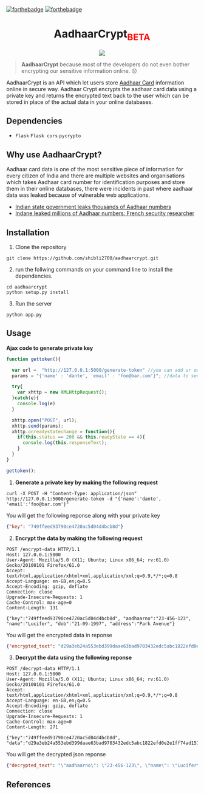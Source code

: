 [![forthebadge](https://forthebadge.com/images/badges/made-with-python.svg)](https://forthebadge.com)
[![forthebadge](https://forthebadge.com/images/badges/built-by-developers.svg)](https://forthebadge.com)<br />

<h1 align="center">AadhaarCrypt<sub style="color:red">BETA</sub></h1>
<p align="center"><img src="https://i.imgur.com/8MdzlBl.png" /></p>

> **AadhaarCrypt** because most of the developers do not even bother encrypting our sensitive information online. :rage:

AadhaarCrypt is an API which let users store [Aadhaar Card](https://uidai.gov.in/) information online in secure way. Aadhaar Crypt encrypts the aadhaar card data using a private key and returns the encrypted text back to the user which can be stored in place of the actual data in your online databases.

## Dependencies

* `Flask` `Flask cors` `pycrypto`

## Why use AadhaarCrypt?

Aadhaar card data is one of the most sensitive piece of information for every citizen of India and there are multiple websites and organisations which takes Aadhaar card number for identification purposes and store them in their online databases, there were incidents in past where aadhaar data was leaked because of vulnerable web applications.

* [Indian state government leaks thousands of Aadhaar numbers](https://techcrunch.com/2019/01/31/aadhaar-data-leak/)
* [Indane leaked millions of Aadhaar numbers: French security researcher](https://economictimes.indiatimes.com/news/politics-and-nation/indane-leaked-millions-of-aadhaar-numbers-french-security-researcher/articleshow/68058639.cms)

## Installation

1. Clone the repository

```
git clone https://github.com/shibli2700/aadhaarcrypt.git
```

2. run the follwing commands on your command line to install the dependencies.

```
cd aadhaarcrypt
python setup.py install
```

3. Run the server
```
python app.py
```

## Usage

**Ajax code to generate private key**
```javascript
function gettoken(){

  var url =  "http://127.0.0.1:5000/generate-token" //you can add ur own host here
  params = "{'name' : 'dante', 'email' : 'foo@bar.com'}"; //data to send

  try{
    var xhttp = new XMLHttpRequest();
  }catch(e){
    console.log(e)
  }

  xhttp.open("POST", url);
  xhttp.send(params);
  xhttp.onreadystatechange = function(){
    if(this.status == 200 && this.readyState == 4){
      console.log(this.responseText);
    }
  }
}

gettoken();
```


1. **Generate a private key by making the following request**

```
curl -X POST -H "Content-Type: application/json" http://127.0.0.1:5000/generate-token -d "{'name':'dante', 'email':'foo@bar.com'}"
```
You will get the following reponse along with your private key

```json
{"key": "749ffeed93790ce4720ac5d04d4bcb8d"}
```
2. **Encrypt the data by making the following request**

```
POST /encrypt-data HTTP/1.1
Host: 127.0.0.1:5000
User-Agent: Mozilla/5.0 (X11; Ubuntu; Linux x86_64; rv:61.0) Gecko/20100101 Firefox/61.0
Accept: text/html,application/xhtml+xml,application/xml;q=0.9,*/*;q=0.8
Accept-Language: en-GB,en;q=0.5
Accept-Encoding: gzip, deflate
Connection: close
Upgrade-Insecure-Requests: 1
Cache-Control: max-age=0
Content-Length: 131

{"key":"749ffeed93790ce4720ac5d04d4bcb8d", "aadhaarno":"23-456-123", "name":"Lucifer", "dob":"21-09-1997", "address":"Park Avenue"}
```
You will get the encrypted data in reponse

```json
{"encrypted_text": "d29a3eb24a553ebd399daae63bad9703432edc5abc1822efd0e2e1ff74ad15784c45f1e5474593c9b34672b7ddf6a11d86d7d55a951ff24a3bd7628c6e654bed27ab407fcd6120bdab55c82e2b93cc6eff980869c48833b9a599d8262795c29787846567c3d09ea220fb5492d5"}
```

3. **Decrypt the data using the following reponse**

```
POST /decrypt-data HTTP/1.1
Host: 127.0.0.1:5000
User-Agent: Mozilla/5.0 (X11; Ubuntu; Linux x86_64; rv:61.0) Gecko/20100101 Firefox/61.0
Accept: text/html,application/xhtml+xml,application/xml;q=0.9,*/*;q=0.8
Accept-Language: en-GB,en;q=0.5
Accept-Encoding: gzip, deflate
Connection: close
Upgrade-Insecure-Requests: 1
Cache-Control: max-age=0
Content-Length: 271

{"key":"749ffeed93790ce4720ac5d04d4bcb8d", "data":"d29a3eb24a553ebd399daae63bad9703432edc5abc1822efd0e2e1ff74ad15784c45f1e5474593c9b34672b7ddf6a11d86d7d55a951ff24a3bd7628c6e654bed27ab407fcd6120bdab55c82e2b93cc6eff980869c48833b9a599d8262795c29787846567c3d09ea220fb5492d5"}
```

You will get the decrypted json reponse

```json
{"decrypted_text": "\"aadhaarno\": \"23-456-123\", \"name\": \"Lucifer\", \"dob\": \"21-09-1997\", \"address\": \"Park Avenue\"}"}
```
## References
